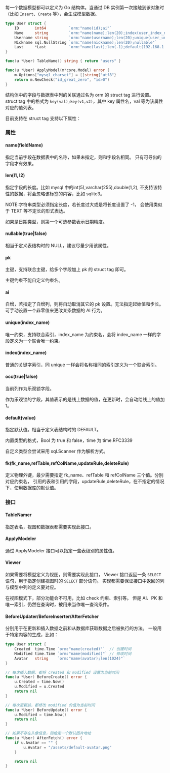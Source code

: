 每一个数据模型都可以定义为 Go 结构体。当通过 DB 实例第一次接触到该对象时
（比如 `Insert`、`Create` 等），会生成模型数据。

```go
type User struct {
    ID       int64          `orm:"name(id);ai"`
    Name     string         `orm:"name(name);len(20);index(user_index_name)"`
    Username string         `orm:"name(username);len(20);unique(user_unique_username)"`
    Nickname sql.NullString `orm:"name(nickname);len(20);nullable"`
    Last     *Last          `orm:"name(last);len(-1);default(192.168.1.1,2019-07-29T17:11:01)"`
}

func(u *User) TableName() string { return "users" }

func(u *User) ApplyModel(m*core.Model) error {
    m.Options["mysql_charset"] = []string{"utf8"}
    return m.NewCheck("id_great_zero", "id>0")
}
```

结构体中的字段与数据表中列的关联通过名为 orm 的 struct tag 进行设置。
struct tag 中的格式为 `key(val);key(v1,v2)`，其中 key 属性名，val 等为该属性对应的值列表。

目前支持在 struct tag 支持以下属性：

### 属性

#### name(fieldName)

指定当前字段在数据表中的名称，如果未指定，则和字段名相同。
只有可导出的字段才有效果。

#### len(l1, l2)

指定字段的长度。比如 mysql 中的int(5),varchar(255),double(1,2),
不支持该特性的数据，将会忽略该标签的内容，比如 sqlite3。

NOTE:字符串类型必须指定长度，若长度过大或是将长度设置了 -1，
会使用类似于 TEXT 等不定长的形式表达。

如果是日期类型，则第一个可选参数表示日期精度。

#### nullable(true|false)

相当于定义表结构时的 NULL，建议尽量少用该属性。

#### pk

主键，支持联合主键，给多个字段加上 pk 的 struct tag 即可。

主键约束不能自定义约束名。

#### ai

自增，若指定了自增列，则将自动取消其它的 pk 设置。无法指定起始值和步长。
可手动设置一个非零值来更改某条数据的 AI 行为。

#### unique(index_name)

唯一约束，支持联合索引，index_name 为约束名，会将 index_name
一样的字段定义为一个联合唯一约束。

#### index(index_name)

普通的关键字索引，同 unique 一样会将名称相同的索引定义为一个联合索引。

#### occ(true|false)

当前列作为乐观锁字段。

作为乐观锁的字段，其值表示的是线上数据的值，在更新时，会自动给线上的值加 1。

#### default(value)

指定默认值。相当于定义表结构时的 DEFAULT。

内置类型的格式，Bool 为 true 和 false，time 为 time.RFC3339

自定义类型会尝试采用 sql.Scanner 作为解析方式。

#### fk(fk_name,refTable,refColName,updateRule,deleteRule)

定义物理外键，最少需要指定 fk_name、refTable 和 refColName 三个值。分别对应约束名，
引用的表和引用的字段，updateRule,deleteRule，在不指定的情况下，使用数据库的默认值。

### 接口

#### TableNamer

指定表名，视图和数据表都需要实现此接口。

#### ApplyModeler

通过 ApplyModeler 接口可以指定一些表级别的属性值。

#### Viewer

如果需要将模型定义为视图，则需要实现此接口，
Viewer 接口返回一条 `SELECT` 语句，用于指定创建视图时的 `SELECT` 部分语句。
实现都需要保证接口中返回的列与模型中列的定义要对应。

在视图模式下，部分功能会不可用，比如 check 约束、索引等。
但是 AI、PK 和唯一索引，仍然在查询时，被用来当作唯一查询条件。

#### BeforeUpdater/BeforeInserter/AfterFetcher

分别用于在更新和插入数据之前和从数据库获取数据之后被执行的方法。
一般用于特定内容的生成，比如：

```go
type User struct {
    Created  time.Time `orm:"name(created)"`  // 创建时间
    Modified time.Time `orm:"name(modified)"` // 修改时间
    Avatar   string    `orm:"name(avatar);len(1024)"`
}

// 每次插入数据，都将 created 和 modified 设置为当前时间
func(u *User) BeforeCreate() error {
    u.Created = time.Now()
    u.Modified = u.Created
    return nil
}

// 每次更新前，都修改 modified 的值为当前时间
func(u *User) BeforeUpdate() error {
    u.Modified = time.Now()
    return nil
}

// 如果不存在头像信息，则给定一个默认图片地址
func(u *User) AfterFetch() error {
    if u.Avatar == "" {
        u.Avatar = "/assets/default-avatar.png"
    }

    return nil
}

```

